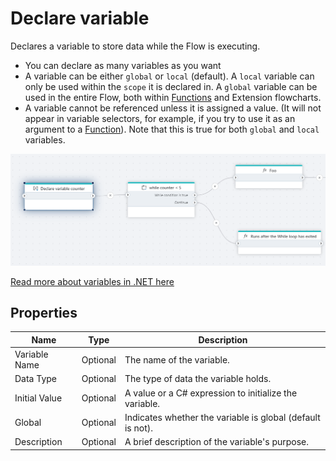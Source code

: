 # Declare variable

Declares a variable to store data while the Flow is executing.

- You can declare as many variables as you want
- A variable can be either `global` or `local` (default). A `local` variable can only be used within the `scope` it is declared in. A `global` variable can be used in the entire Flow, both within [Functions](function.md) and Extension flowcharts.
- A variable cannot be referenced unless it is assigned a value. (It will not appear in variable selectors, for example, if you try to use it as an argument to a [Function](function.md)). Note that this is true for both `global` and `local` variables.


![image](../../../../images/flow/declare-variable.png)

[Read more about variables in .NET here](https://learn.microsoft.com/en-us/dotnet/csharp/language-reference/language-specification/variables)


## Properties

| Name            | Type      | Description                                               |
|-----------------|-----------|-----------------------------------------------------------|
| Variable Name   | Optional  | The name of the variable.                                  |
| Data Type       | Optional  | The type of data the variable holds.                      |
| Initial Value   | Optional  | A value or a C# expression to initialize the variable.     |
| Global          | Optional  | Indicates whether the variable is global (default is not). |
| Description     | Optional  | A brief description of the variable's purpose.            |

